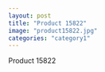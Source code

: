 ```yaml
---
layout: post
title: "Product 15822"
image: "product15822.jpg"
categories: "category1"
---
```

Product 15822
